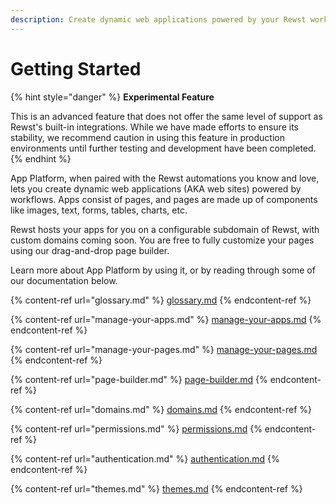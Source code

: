 ```yaml
---
description: Create dynamic web applications powered by your Rewst workflows.
---
```


# Getting Started

{% hint style="danger" %}
**Experimental Feature**

This is an advanced feature that does not offer the same level of support as Rewst's built-in integrations. While we have made efforts to ensure its stability, we recommend caution in using this feature in production environments until further testing and development have been completed.
{% endhint %}

App Platform, when paired with the Rewst automations you know and love, lets you create dynamic web applications (AKA web sites) powered by workflows. Apps consist of pages, and pages are made up of components like images, text, forms, tables, charts, etc.

Rewst hosts your apps for you on a configurable subdomain of Rewst, with custom domains coming soon. You are free to fully customize your pages using our drag-and-drop page builder.

Learn more about App Platform by using it, or by reading through some of our documentation below.

{% content-ref url="glossary.md" %}
[glossary.md](glossary.md)
{% endcontent-ref %}

{% content-ref url="manage-your-apps.md" %}
[manage-your-apps.md](manage-your-apps.md)
{% endcontent-ref %}

{% content-ref url="manage-your-pages.md" %}
[manage-your-pages.md](manage-your-pages.md)
{% endcontent-ref %}

{% content-ref url="page-builder.md" %}
[page-builder.md](page-builder.md)
{% endcontent-ref %}

{% content-ref url="domains.md" %}
[domains.md](domains.md)
{% endcontent-ref %}

{% content-ref url="permissions.md" %}
[permissions.md](permissions.md)
{% endcontent-ref %}

{% content-ref url="authentication.md" %}
[authentication.md](authentication.md)
{% endcontent-ref %}

{% content-ref url="themes.md" %}
[themes.md](themes.md)
{% endcontent-ref %}
